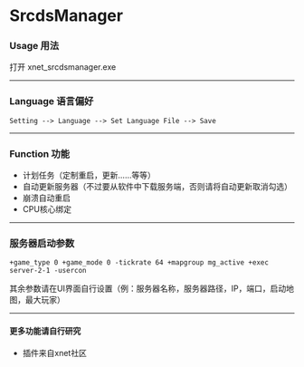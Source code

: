 # SrcdsManager
### Usage 用法

打开 xnet_srcdsmanager.exe

------

### Language 语言偏好

`Setting --> Language --> Set Language File --> Save`

------

### Function 功能

- 计划任务（定制重启，更新……等等）
- 自动更新服务器（不过要从软件中下载服务端，否则请将自动更新取消勾选）
- 崩溃自动重启
- CPU核心绑定

------

### 服务器启动参数

`+game_type 0 +game_mode 0 -tickrate 64 +mapgroup mg_active +exec server-2-1 -usercon`

其余参数请在UI界面自行设置（例：服务器名称，服务器路径，IP，端口，启动地图，最大玩家）

------

#### 更多功能请自行研究

- 插件来自xnet社区
